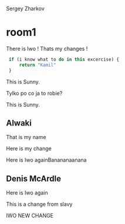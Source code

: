 Sergey Zharkov

# room1

There is Iwo ! Thats my changes !

```javascript
 if (i know what to do in this excercise) {
     return "Kamil"
 }
```

This is Sunny.

Tylko po co ja to robie?

This is Sunny.

## Alwaki

That is my name

Here is my change

Here is Iwo againBanananaanana

## Denis McArdle

Here is Iwo again

This is a change from slavy

IWO NEW CHANGE
